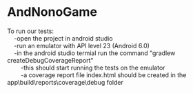 # AndNonoGame<br />

To run our tests:<br />
&nbsp;&nbsp;&nbsp;&nbsp;-open the project in android studio<br />
&nbsp;&nbsp;&nbsp;&nbsp;-run an emulator with API level 23 (Android 6.0)<br />
&nbsp;&nbsp;&nbsp;&nbsp;-in the android studio termial run the command "gradlew createDebugCoverageReport"<br />
&nbsp;&nbsp;&nbsp;&nbsp;&nbsp;&nbsp;&nbsp;&nbsp;-this should start running the tests on the emulator<br />
&nbsp;&nbsp;&nbsp;&nbsp;&nbsp;&nbsp;&nbsp;&nbsp;-a coverage report file index.html should be created in the app\build\reports\coverage\debug folder
